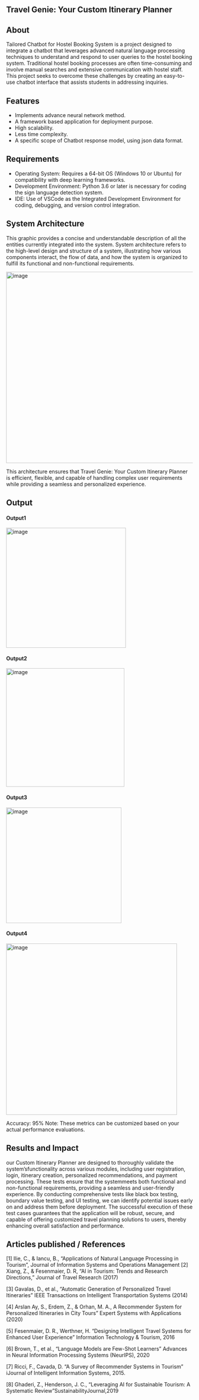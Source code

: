 ## Travel Genie: Your Custom Itinerary Planner


## About
<!--Detailed Description about the project-->
Tailored Chatbot for Hostel Booking System is a project designed to integrate a chatbot that leverages advanced natural language processing techniques to understand and respond to user queries to the hostel booking system. Traditional hostel booking processes are often time-consuming and involve manual searches and extensive communication with hostel staff. This project seeks to overcome these challenges by creating an easy-to-use chatbot interface that assists students in addressing inquiries.

## Features
<!--List the features of the project as shown below-->
- Implements advance neural network method.
- A framework based application for deployment purpose.
- High scalability.
- Less time complexity.
- A specific scope of Chatbot response model, using json data format.

## Requirements
<!--List the requirements of the project as shown below-->
* Operating System: Requires a 64-bit OS (Windows 10 or Ubuntu) for compatibility with deep learning frameworks.
* Development Environment: Python 3.6 or later is necessary for coding the sign language detection system.
* IDE: Use of VSCode as the Integrated Development Environment for coding, debugging, and version control integration.

## System Architecture
<!--Embed the system architecture diagram as shown below-->
This graphic provides a concise and understandable description of all the entities currently integrated into the system. System architecture refers to the high-level design and structure of a system, illustrating how various components interact, the flow of data, and how the system is organized to fulfill its functional and non-functional requirements.

<img width="515" alt="image" src="https://github.com/user-attachments/assets/9e5d87e2-7d07-43ba-8674-fbb25ea8d0a1" />

This architecture ensures that Travel Genie: Your Custom Itinerary Planner is efficient, flexible, and capable of handling complex user requirements while providing a seamless and personalized experience.


## Output

<!--Embed the Output picture at respective places as shown below as shown below-->
#### Output1 

<img width="323" alt="image" src="https://github.com/user-attachments/assets/e5dd55b9-e7a0-4bd0-9070-7a05a1ea5c57" />

#### Output2

<img width="319" alt="image" src="https://github.com/user-attachments/assets/f1461908-69af-4357-9ed4-564d84c43392" />

#### Output3

<img width="311" alt="image" src="https://github.com/user-attachments/assets/e7186887-84fd-4f91-8fb1-53a84b66c95c" />

#### Output4

<img width="461" alt="image" src="https://github.com/user-attachments/assets/ff03a883-c71f-4633-9858-f61848ae4c5e" />


 Accuracy: 95%
Note: These metrics can be customized based on your actual performance evaluations.


## Results and Impact
<!--Give the results and impact as shown below-->
our Custom Itinerary Planner are designed to thoroughly validate the system’sfunctionality across various modules, including user registration, login, itinerary creation,
personalized recommendations, and payment processing. These tests ensure that the systemmeets both functional and non-functional requirements, providing a seamless and user-friendly experience. By conducting comprehensive tests like black box testing, boundary value testing, and UI testing, we can identify potential issues early on and address them before deployment. The successful execution of these test cases guarantees that the application will be robust, secure, and capable of offering customized travel planning solutions to users, thereby enhancing overall satisfaction and performance.

## Articles published / References
[1]	Ilie, C., & Iancu, B., “Applications of Natural Language Processing in Tourism”, Journal of Information Systems and Operations Management
[2]	Xiang, Z., & Fesenmaier, D. R, “AI in Tourism: Trends and Research Directions,” Journal of Travel Research (2017)

[3]	Gavalas, D., et al., “Automatic Generation of Personalized Travel Itineraries” IEEE Transactions on Intelligent Transportation Systems (2014)

[4]	Arslan Ay, S., Erdem, Z., & Orhan, M. A., A Recommender System for Personalized Itineraries in City Tours” Expert Systems with Applications (2020)

[5]	Fesenmaier, D. R., Werthner, H. “Designing Intelligent Travel Systems for Enhanced User Experience” Information Technology & Tourism, 2016

[6]	Brown, T., et al., “Language Models are Few-Shot Learners” Advances in Neural Information Processing Systems (NeurIPS), 2020

[7]	Ricci, F., Cavada, D. “A Survey of Recommender Systems in Tourism” iJournal of Intelligent Information Systems, 2015.

[8]	Ghaderi, Z., Henderson, J. C., “Leveraging AI for Sustainable Tourism: A Systematic Review”SustainabilityJournal,2019
